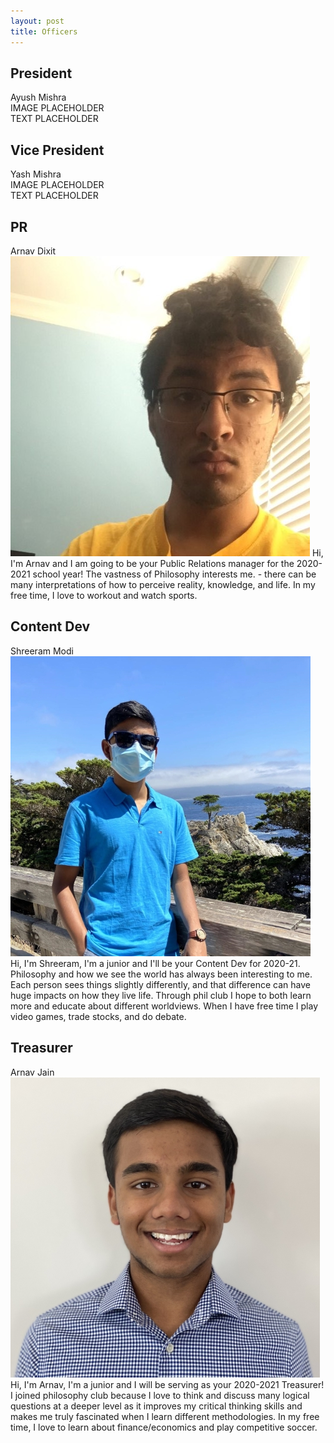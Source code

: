 ```yaml
---
layout: post
title: Officers
---
```

## President
Ayush Mishra  
IMAGE PLACEHOLDER  
TEXT PLACEHOLDER  

## Vice President
Yash Mishra  
IMAGE PLACEHOLDER  
TEXT PLACEHOLDER  

## PR 
Arnav Dixit  
![ArnavD](assets/ArnavD.jpg)
Hi, I'm Arnav and I am going to be your Public Relations manager for the 2020-2021 school year! The vastness of Philosophy interests me. - there can be many interpretations of how to perceive reality, knowledge, and life. In my free time, I love to workout and watch sports.

## Content Dev
Shreeram Modi  
![Shreeram](assets/shreeram.jpg)  
Hi, I'm Shreeram, I'm a junior and I'll be your Content Dev for 2020-21. Philosophy and how we see the world has always been interesting to me. Each person sees things slightly differently, and that difference can have huge impacts on how they live life. Through phil club I hope to both learn more and educate about different worldviews. When I have free time I play video games, trade stocks, and do debate.

## Treasurer
Arnav Jain  
![ArnavJ](assets/ArnavJ.jpg)  
Hi, I'm Arnav, I'm a junior and I will be serving as your 2020-2021 Treasurer! I joined philosophy club because I love to think and discuss many logical questions at a deeper level as it improves my critical thinking skills and makes me truly fascinated when I learn different methodologies. In my free time, I love to learn about finance/economics and play competitive soccer.
